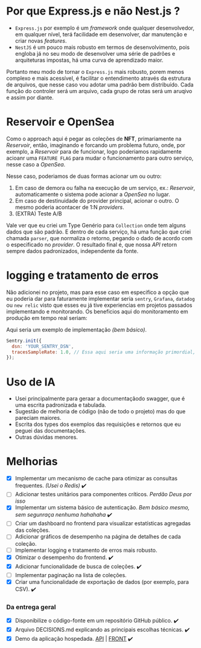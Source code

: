 # Por que Express.js e não Nest.js ?

- `Express.js` por exemplo é um _framework_ onde qualquer desenvolvedor, em qualquer nível, terá facilidade em desenvolver, dar manutenção e criar novas _features_.
- `NestJS` é um pouco mais robusto em termos de desenvolvimento, pois engloba já no seu modo de desenvolver uma série de padrões e arquiteturas impostas, há uma curva de aprendizado maior.

Portanto meu modo de tornar o `Express.js` mais robusto, porem menos complexo e mais acessível, é facilitar o entendimento através da estrutura de arquivos, que nesse caso vou adotar uma padrão bem distribuído. Cada função do controler será um arquivo, cada grupo de rotas será um aruqivo e assim por diante.

# Reservoir e OpenSea

Como o approach aqui é pegar as coleções de **NFT**, primariamente na _Reservoir_, então, imaginando e forcando um problema futuro, onde, por exemplo,
a _Reservoir_ para de funcionar, logo poderiamos rapidamente acioanr uma `FEATURE FLAG` para mudar o funcionamento para outro serviço, nesse caso a _OpenSea_.

Nesse caso, poderiamos de duas formas acionar um ou outro:

1. Em caso de demora ou falha na execução de um serviço, ex.: _Reservoir_, automaticamente o sistema pode acionar a _OpenSea_ no lugar.
2. Em caso de destinuidade do provider principal, acionar o outro. O mesmo poderia acontacer de 1:N _providers_.
3. (EXTRA) Teste A/B

Vale ver que eu criei um Type Genério para `Collection` onde tem alguns dados que são padrão. E dentro de cada serviço, há uma função que criei chamada `parser`, que
normaliza o retorno, pegando o dado de acordo com o especificado no _provider_. O resultado final é, que nossa _API_ retorn sempre dados padronizados, independente da fonte.

# logging e tratamento de erros

Não adicionei no projeto, mas para esse caso em especifico a opção que eu poderia dar para faturamente implementar seria `sentry`, `Grafana`, `datadog` ou `new relic` visto que esses eu já tive experiencias em projetos passados implementando e monitorando. Os beneficios aqui do monitoramento em produção em tempo real seriam:

Aqui seria um exemplo de implementação _(bem básico)_.

```javascript
Sentry.init({
  dsn: 'YOUR_SENTRY_DSN',
  tracesSampleRate: 1.0, // Essa aqui seria uma informação primordial, pois iria cobrer 100% de todas as requisições.
});
```

# Uso de IA

- Usei principalmente para geraar a documentaçãodo swagger, que é uma escrita padronizada e tabulada.
- Sugestão de melhoria de código (não de todo o projeto) mas do que pareciam maiores.
- Escrita dos types dos exemplos das requisições e retornos que eu peguei das documentações.
- Outras dúvidas menores.

# Melhorias

- [x] Implementar um mecanismo de cache para otimizar as consultas frequentes. *(Usei o Redis)* :heavy_check_mark:
- [ ] Adicionar testes unitários para componentes críticos. _Perdão Deus por isso_
- [x] Implementar um sistema básico de autenticação. *Bem básico mesmo, sem segunraça nenhuma hahahaha* :heavy_check_mark:
- [ ] Criar um dashboard no frontend para visualizar estatísticas agregadas das coleções. 
- [ ] Adicionar gráficos de desempenho na página de detalhes de cada coleção.
- [ ] Implementar logging e tratamento de erros mais robusto.
- [x] Otimizar o desempenho do frontend. :heavy_check_mark:
- [x] Adicionar funcionalidade de busca de coleções. :heavy_check_mark:
- [ ] Implementar paginação na lista de coleções.
- [x] Criar uma funcionalidade de exportação de dados (por exemplo, para CSV). :heavy_check_mark:

### Da entrega geral

- [x] Disponibilize o código-fonte em um repositório GitHub público. :heavy_check_mark:
- [x] Arquivo DECISIONS.md explicando as principais escolhas técnicas. :heavy_check_mark:
- [x] Demo da aplicação hospedada. [API](https://nft-gallery-c17cdb2a1bd7.herokuapp.com/api-docs) | [FRONT](https://nft-gallery-chi-tawny.vercel.app/) :heavy_check_mark: